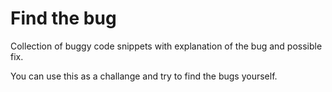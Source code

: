 # Find the bug
Collection of buggy code snippets with explanation of the bug and possible fix.

You can use this as a challange and try to find the bugs yourself.
